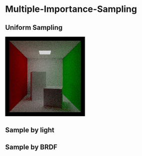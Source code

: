 # Multiple-Importance-Sampling
## Uniform Sampling
![preview](https://github.com/Leesuke44/Multiple-Importance-Sampling/blob/main/rendered_image/hemi_N_4096_Mb_3.jpg)
## Sample by light
## Sample by BRDF
